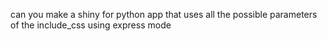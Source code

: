 can you make a shiny for python app that uses all the possible parameters of the include_css using express mode